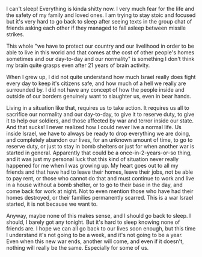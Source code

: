 I can't sleep! Everything is kinda shitty now. I very much fear for the life and
the safety of my family and loved ones. I am trying to stay stoic and focused
but it's very hard to go back to sleep after seeing texts in the group chat
of friends asking each other if they managed to fall asleep between missile
strikes.

This whole "we have to protect our country and our livelihood in order to be
able to live in this world and that comes at the cost of other people's homes
sometimes and our day-to-day and our normality" is something I don't think my
brain quite grasps even after 21 years of brain activity.

When I grew up, I did not quite understand how much Israel really does fight
every day to keep it's citizens safe, and how much of a hell we really are
surrounded by. I did not have any concept of how the people inside and outside
of our borders genuinely want to slaughter us, even in bear hands.

Living in a situation like that, requires us to take action. It requires us all
to sacrifice our normality and our day-to-day, to give it to reserve duty, to
give it to help our soldiers, and those affected by war and terror inside our
state. And that sucks! I never realized how I could never live a normal life.
Us inside Israel, we have to always be ready to drop everything we are doing,
and completely abandon our lives, for an unknown amount of time, to go to
reserve duty, or just to stay in bomb shelters or just for when another war is
started in general. Apparently that could be a once-in-2-years-or-so thing, and
it was just my personal luck that this kind of situation never really happened
for me when I was growing up. My heart goes out to all my friends and that have
had to leave their homes, leave their jobs, not be able to pay rent, or those
who cannot do that and must continue to work and live in a house without a bomb
shelter, or to go to their base in the day, and come back for work at night. Not
to even mention those who have had their homes destroyed, or their families
permanently scarred. This is a war Israel started, it is not because we want to.

Anyway, maybe none of this makes sense, and I should go back to sleep. I should,
I barely got any tonight. But it's hard to sleep knowing none of friends are. I
hope we can all go back to our lives soon enough, but this time I understand
it's not going to be a week, and it's not going to be a year. Even when this new
war ends, another will come, and even if it doesn't, nothing will really be the
same. Especially for some of us.
